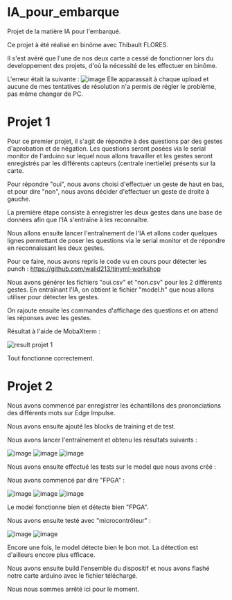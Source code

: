 # IA_pour_embarque
Projet de la matière IA pour l'embarqué.

Ce projet à été réalisé en binôme avec Thibault FLORES. 

Il s'est avéré que l'une de nos deux carte a cessé de fonctionner lors du developpement des projets, d'où la nécessité de les effectuer en binôme. 

L'erreur était la suivante :
![image](https://user-images.githubusercontent.com/92917769/211161190-72c31a7f-b250-4b0f-86ab-65eae2a4e967.png)
Elle apparassait à chaque upload et aucune de mes tentatives de résolution n'a permis de régler le problème, pas même changer de PC. 

# Projet 1
Pour ce premier projet, il s'agit de répondre à des questions par des gestes d'aprobation et de négation. 
Les questions seront posées via le serial monitor de l'arduino sur lequel nous allons travailler et les gestes seront enregistrés par les différents capteurs (centrale inertielle) présents sur la carte. 

Pour répondre "oui", nous avons choisi d'effectuer un geste de haut en bas, et pour dire "non", nous avons décider d'effectuer un geste de droite à gauche. 

La première étape consiste à enregistrer les deux gestes dans une base de données afin que l'IA s'entraîne à les reconnaître. 

Nous allons ensuite lancer l'entraînement de l'IA et allons coder quelques lignes permettant de poser les questions via le serial monitor et de répondre en reconnaissant les deux gestes. 

Pour ce faire, nous avons repris le code vu en cours pour détecter les punch : https://github.com/walid213/tinyml-workshop

Nous avons générer les fichiers "oui.csv" et "non.csv" pour les 2 différents gestes. 
En entraînant l'IA, on obtient le fichier "model.h" que nous allons utiliser pour détecter les gestes.

On rajoute ensuite les commandes d'affichage des questions et on attend les réponses avec les gestes.

Résultat à l'aide de MobaXterm :

![result projet 1](https://user-images.githubusercontent.com/92917769/211164339-4de452c0-6905-4d04-9a65-2d6906d25cee.png)

Tout fonctionne correctement.

# Projet 2

Nous avons commencé par enregistrer les échantillons des prononciations des différents mots sur Edge Impulse.

Nous avons ensuite ajouté les blocks de training et de test.

Nous avons lancer l'entraînement et obtenu les résultats suivants :

![image](https://user-images.githubusercontent.com/92917769/211169935-aa7684cf-ff2e-478c-9da5-d2f896e7fbff.png)
![image](https://user-images.githubusercontent.com/92917769/211169945-396987fd-cf97-41c4-a0bc-c467e5edc517.png)
![image](https://user-images.githubusercontent.com/92917769/211169949-2187e0b1-3c86-43e7-a460-7676b5837d8a.png)

Nous avons ensuite effectué les tests sur le model que nous avons créé : 

Nous avons commencé par dire "FPGA" :

![image](https://user-images.githubusercontent.com/92917769/211169983-d4485de6-4245-47b6-ab67-7859ed39b6e8.png)
![image](https://user-images.githubusercontent.com/92917769/211169991-ac0bef71-7691-4973-96e2-bf4589a2d15f.png)
![image](https://user-images.githubusercontent.com/92917769/211169996-f90249de-ac3b-4831-a02b-65cd7e5cda2c.png)

Le model fonctionne bien et détecte bien "FPGA".

Nous avons ensuite testé avec "microcontrôleur" : 

![image](https://user-images.githubusercontent.com/92917769/211170022-5a5c4f12-f6c9-4e9d-9a7f-3ba9446fd07f.png)
![image](https://user-images.githubusercontent.com/92917769/211170025-e32a2a85-2db3-443d-b7cb-adee65c214c9.png)

Encore une fois, le model détecte bien le bon mot. La détection est d'ailleurs encore plus efficace.

Nous avons ensuite build l'ensemble du dispositif et nous avons flashé notre carte arduino avec le fichier téléchargé.

Nous nous sommes arrêté ici pour le moment. 
